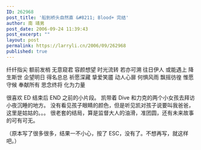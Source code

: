 ```yaml
---
ID: 262968
post_title: '船到桥头自然直 &#8211; Blood+ 完结'
author: 南 靖男
post_date: 2006-09-24 11:39:43
post_excerpt: ""
layout: post
permalink: https://larryli.cn/2006/09/262968
published: true
---
```

纤纤指尖 额前发梢  无意窥君 容颜想望
时光流转 若亦可溯  往日伊人 或能遇上
降生斯世 企望明日  得名总总 祈愿深藏
挚爱笑靥 动人心扉  何惧风雨 飘摇彷徨
惟愿守候 奉献所有  思念终将 化为力量
<!--more-->
很喜欢 ED 结束后 END 之前的小片段。
凯带着 Dive 和力克的两个小女孩去拜访小夜沉睡的地方。
没有看见孩子眼睛的颜色，但是听见凯对孩子说要叫我爸爸，这里是姑姑的。。。
很老套的结局，算是监督大人的油滑，准团圆，还有未来故事的可有可无。

（原本写了很多很多，结果一不小心，按了 ESC，没有了。不想再写，就这样吧。）